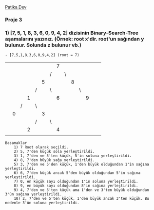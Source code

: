 [Patika.Dev](www.patika.dev)

### Proje 3
### 1) [7, 5, 1, 8, 3, 6, 0, 9, 4, 2] dizisinin Binary-Search-Tree aşamalarını yazınız. (Örnek: root x'dir. root'un sağından y bulunur. Solunda z bulunur vb.)
	- [7,5,1,8,3,6,0,9,4,2] (root = 7)




|             |  |  |  |  |  |  |     |  |  |  |  |   |   |
|--           |--|--|- |- |- |- |-    |- |- |- |- |-  |-  |
|             |  |  |  |  |  |  | 7   |  |  |  |  |   |   |
|             |  |  |  |  |  | /|     |\ |  |  |  |   |   |
|             |  |  |  |  | 5|  |     |  |8 |  |  |   |   |
|             |  |  |  | /|  |\ |     |  |  |\ |  |   |   |
|             |  |  | 1|  |  |  |6    |  |  |  |9 |   |   |
|             |  | /|  |\ |  |  |     |  |  |  |  |   |   |
|             | 0|  |  |  |3 |  |     |  |  |  |  |   |   |
|             |  |  |  | /|  |\ |     |  |  |  |  |   |   |
|             |  |  | 2|  |  |  |4    |  |  |  |  |   |   |
|             |  |  |  |  |  |  |     |  |  |  |  |   |   |

	Basamaklar
		1) 7 Root olarak seçildi.
		2) 5, 7'den küçük sola yerleştirildi.
		3) 1, 7'den ve 5'ten küçük, 5'in soluna yerleştirildi.
		4) 8, 7'den büyük sağa yerleştirildi.
		5) 3, 7'den ve 5'den küçük, 1'den büyük olduğundan 1'in sağına yerleştirildi.
		6) 6, 7'den küçük ancak 5'den büyük olduğundan 5'in sağına yerleştirildi.
		7) 0, en küçük sayı olduğundan 1'in soluna yerleştirildi.
		8) 9, en büyük sayı olduğundan 8'in sağına yerleştirildi.
		9) 4, 7'den ve 5'ten küçük ama 1'den ve 3'ten büyük olduğundan 3'ün sağına yerleştirildi.
		10) 2, 7'den ve 5'ten küçük, 1'den büyük ancak 3'ten küçük. Bu nedenle 3'ün soluna yerleştirildi.
